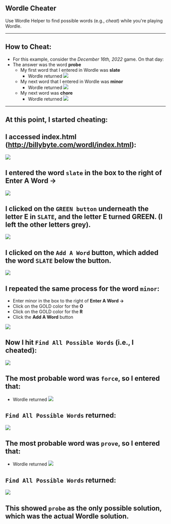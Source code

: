 <!-- #region -->
## Wordle Cheater 
Use Wordle Helper to find possible words (e.g., *cheat*) while you're playing Wordle. 
___
## How to Cheat:
* For this example, consider the *December 16th, 2022* game.  On that day:
* The answer was the word **probe**
  * My first word that I entered in Wordle was **slate**
    * Wordle returned <img src="slate.png">
  * My next word that I entered in Wordle was **minor**
    * Wordle returned <img src="minor.png">
  * My next word was **chore**
    * Wordle returned <img src="chore.png">
___

## At this point, I started cheating:
## I accessed index.html (http://billybyte.com/wordl/index.html):
<img src="wordle_screen_0.png">
  
## I entered the word ```slate``` in the box to the right of **Enter A Word ->**
<img src="wordle_screen_1.png">

## I clicked on the ```GREEN button``` underneath the letter **E** in ```SLATE```, and the letter **E** turned GREEN.  (I left the other letters grey).
<img src="wordle_screen_2.png">

## I clicked on the ```Add A Word``` button, which added the word ```SLATE``` below the button.
<img src="wordle_screen_3.png">

## I repeated the same process for the word ```minor```:
* Enter minor in the box to the right of **Enter A Word ->**
* Click on the GOLD color for the **O**
* Click on the GOLD color for the **R**
* Click the **Add A Word** button
<img src="wordle_screen_4.png">  

## Now I hit ```Find All Possible Words``` (i.e., I cheated):
<img src="slate_minor_results.png">

## The most probable word was ```force```, so I entered that:
* Wordle returned <img src="force.png">


## ```Find All Possible Words``` returned:
<img src="slate_minor_force.png">

## The most probable word was ```prove```, so I entered that:
* Wordle returned <img src="prove.png">

## ```Find All Possible Words``` returned:
<img src="slate_minor_force_prove.png">

## This showed ```probe``` as the only possible solution, which was the actual Wordle solution.

<!-- #endregion -->
